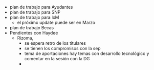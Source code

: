- plan de trabajo para Ayudantes
- plan de trabajo para SNP
- plan de trabajo para IxM
	- el próximo update puede ser en Marzo
- plan de trabajo Becas
- Pendientes con Haydee
	- Rizoma,
		- se espera retro de los titulares
		- se tienen los compromisos con la sep
		- tema de aportaciones hay temas con desarrollo tecnológico y comentar en la sesión con la DG
		-